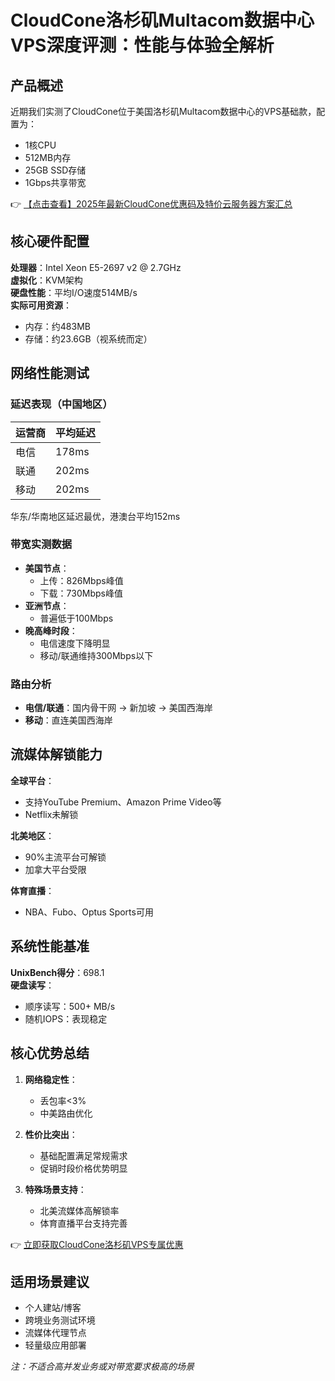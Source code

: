# CloudCone洛杉矶Multacom数据中心VPS深度评测：性能与体验全解析

## 产品概述

近期我们实测了CloudCone位于美国洛杉矶Multacom数据中心的VPS基础款，配置为：
- 1核CPU
- 512MB内存
- 25GB SSD存储
- 1Gbps共享带宽

👉 [【点击查看】2025年最新CloudCone优惠码及特价云服务器方案汇总](https://bit.ly/Cloudcone)

## 核心硬件配置

**处理器**：Intel Xeon E5-2697 v2 @ 2.7GHz  
**虚拟化**：KVM架构  
**硬盘性能**：平均I/O速度514MB/s  
**实际可用资源**：
- 内存：约483MB
- 存储：约23.6GB（视系统而定）

## 网络性能测试

### 延迟表现（中国地区）
| 运营商 | 平均延迟 |
|--------|----------|
| 电信   | 178ms    |
| 联通   | 202ms    |
| 移动   | 202ms    |

华东/华南地区延迟最优，港澳台平均152ms

### 带宽实测数据
- **美国节点**：
  - 上传：826Mbps峰值
  - 下载：730Mbps峰值
- **亚洲节点**：
  - 普遍低于100Mbps
- **晚高峰时段**：
  - 电信速度下降明显
  - 移动/联通维持300Mbps以下

### 路由分析
- **电信/联通**：国内骨干网 → 新加坡 → 美国西海岸
- **移动**：直连美国西海岸

## 流媒体解锁能力

**全球平台**：
- 支持YouTube Premium、Amazon Prime Video等
- Netflix未解锁

**北美地区**：
- 90%主流平台可解锁
- 加拿大平台受限

**体育直播**：
- NBA、Fubo、Optus Sports可用

## 系统性能基准

**UnixBench得分**：698.1  
**硬盘读写**：
- 顺序读写：500+ MB/s
- 随机IOPS：表现稳定

## 核心优势总结

1. **网络稳定性**：
   - 丢包率<3%
   - 中美路由优化

2. **性价比突出**：
   - 基础配置满足常规需求
   - 促销时段价格优势明显

3. **特殊场景支持**：
   - 北美流媒体高解锁率
   - 体育直播平台支持完善

👉 [立即获取CloudCone洛杉矶VPS专属优惠](https://bit.ly/Cloudcone)

## 适用场景建议

- 个人建站/博客
- 跨境业务测试环境
- 流媒体代理节点
- 轻量级应用部署

*注：不适合高并发业务或对带宽要求极高的场景*